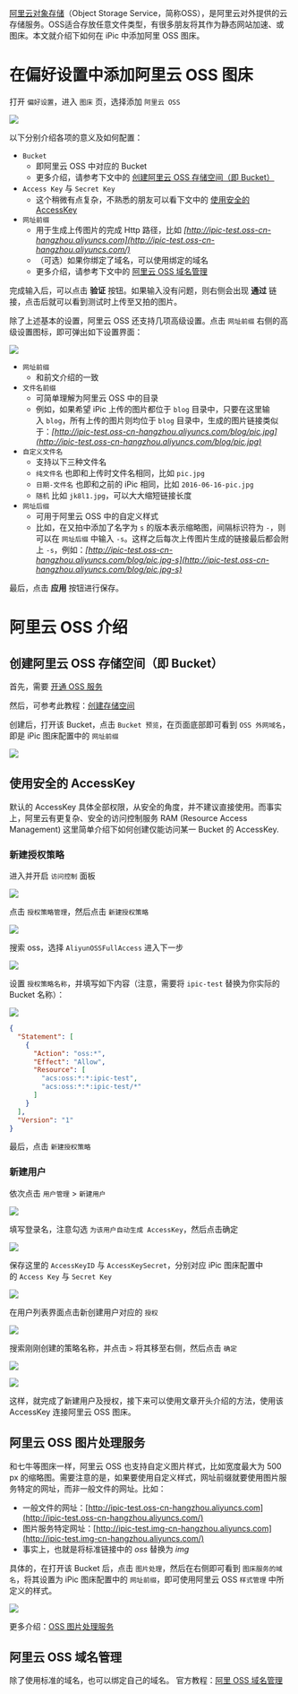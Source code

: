 [阿里云对象存储](https://www.aliyun.com/product/oss)（Object Storage Service，简称OSS），是阿里云对外提供的云存储服务。OSS适合存放任意文件类型，有很多朋友将其作为静态网站加速、或图床。本文就介绍下如何在 iPic 中添加阿里 OSS 图床。

# 在偏好设置中添加阿里云 OSS 图床

打开 `偏好设置`，进入 `图床` 页，选择添加 `阿里云 OSS`

![](http://twowaterimage.oss-cn-beijing.aliyuncs.com/2018-11-09-124310.jpg)

以下分别介绍各项的意义及如何配置：

*   `Bucket`
    *   即阿里云 OSS 中对应的 Bucket
    *   更多介绍，请参考下文中的 [创建阿里云 OSS 存储空间（即 Bucket）](https://toolinbox.net/iPic/AddAliOSS.html#%E5%88%9B%E5%BB%BA%E9%98%BF%E9%87%8C%E4%BA%91-OSS-%E5%AD%98%E5%82%A8%E7%A9%BA%E9%97%B4%EF%BC%88%E5%8D%B3-Bucket%EF%BC%89)
*   `Access Key` 与 `Secret Key`
    *   这个稍微有点复杂，不熟悉的朋友可以看下文中的 [使用安全的 AccessKey](https://toolinbox.net/iPic/AddAliOSS.html#%E4%BD%BF%E7%94%A8%E5%AE%89%E5%85%A8%E7%9A%84-AccessKey)
*   `网址前缀`
    *   用于生成上传图片的完成 Http 路径，比如 _[http://ipic-test.oss-cn-hangzhou.aliyuncs.com](http://ipic-test.oss-cn-hangzhou.aliyuncs.com/)_
    *   （可选）如果你绑定了域名，可以使用绑定的域名
    *   更多介绍，请参考下文中的 [阿里云 OSS 域名管理](https://toolinbox.net/iPic/AddAliOSS.html#%E9%98%BF%E9%87%8C%E4%BA%91-OSS-%E5%9F%9F%E5%90%8D%E7%AE%A1%E7%90%86)

完成输入后，可以点击 **验证** 按钮。如果输入没有问题，则右侧会出现 **通过** 链接，点击后就可以看到测试时上传至又拍的图片。

除了上述基本的设置，阿里云 OSS 还支持几项高级设置。点击 `网址前缀` 右侧的高级设置图标，即可弹出如下设置界面：

![](http://twowaterimage.oss-cn-beijing.aliyuncs.com/2018-11-09-131517.jpg)

*   `网址前缀`
    *   和前文介绍的一致
*   `文件名前缀`
    *   可简单理解为阿里云 OSS 中的目录
    *   例如，如果希望 iPic 上传的图片都位于 `blog` 目录中，只要在这里输入 `blog`，所有上传的图片则均位于 `blog` 目录中，生成的图片链接类似于：_[http://ipic-test.oss-cn-hangzhou.aliyuncs.com/blog/pic.jpg](http://ipic-test.oss-cn-hangzhou.aliyuncs.com/blog/pic.jpg)_
*   `自定义文件名`
    *   支持以下三种文件名
    *   `纯文件名` 也即和上传时文件名相同，比如 `pic.jpg`
    *   `日期-文件名` 也即和之前的 iPic 相同，比如 `2016-06-16-pic.jpg`
    *   `随机` 比如 `jk8l1.jpg`，可以大大缩短链接长度
*   `网址后缀`
    *   可用于阿里云 OSS 中的自定义样式
    *   比如，在又拍中添加了名字为 `s` 的版本表示缩略图，间隔标识符为 `-`，则可以在 `网址后缀` 中输入 `-s`。这样之后每次上传图片生成的链接最后都会附上 `-s`，例如：_[http://ipic-test.oss-cn-hangzhou.aliyuncs.com/blog/pic.jpg-s](http://ipic-test.oss-cn-hangzhou.aliyuncs.com/blog/pic.jpg-s)_

最后，点击 **应用** 按钮进行保存。

# 阿里云 OSS 介绍

## 创建阿里云 OSS 存储空间（即 Bucket）

首先，需要 [开通 OSS 服务](https://help.aliyun.com/document_detail/31884.html)

然后，可参考此教程：[创建存储空间](https://help.aliyun.com/document_detail/31885.html)

创建后，打开该 Bucket，点击 `Bucket 预览`，在页面底部即可看到 `OSS 外网域名`，即是 iPic 图床配置中的 `网址前缀`

![](https://ps.toolinbox.net/9i2dn.png)

## 使用安全的 AccessKey

默认的 AccessKey 具体全部权限，从安全的角度，并不建议直接使用。而事实上，阿里云有更复杂、安全的访问控制服务 RAM (Resource Access Management) 这里简单介绍下如何创建仅能访问某一 Bucket 的 AccessKey.

### 新建授权策略

进入并开启 `访问控制` 面板

![](https://ps.toolinbox.net/edzro.png)

点击 `授权策略管理`，然后点击 `新建授权策略`

![](https://ps.toolinbox.net/uokdh.png)

搜索 oss，选择 `AliyunOSSFullAccess` 进入下一步

![](https://ps.toolinbox.net/o3qjm.png)

设置 `授权策略名称`，并填写如下内容（注意，需要将 `ipic-test` 替换为你实际的 Bucket 名称）：

![](https://ps.toolinbox.net/hn0vh.png)

```json
{
  "Statement": [
    {
      "Action": "oss:*",
      "Effect": "Allow",
      "Resource": [
        "acs:oss:*:*:ipic-test",
        "acs:oss:*:*:ipic-test/*"
      ]
    }
  ],
  "Version": "1"
}
```


最后，点击 `新建授权策略`

### 新建用户

依次点击 `用户管理` > `新建用户`

![](https://ps.toolinbox.net/pkshf.png)

填写登录名，注意勾选 `为该用户自动生成 AccessKey`，然后点击确定

![](https://ps.toolinbox.net/sycgg.png)

保存这里的 `AccessKeyID` 与 `AccessKeySecret`，分别对应 iPic 图床配置中的 `Access Key` 与 `Secret Key`

![](http://twowaterimage.oss-cn-beijing.aliyuncs.com/2018-11-09-131710.jpg)

在用户列表界面点击新创建用户对应的 `授权`

![](http://twowaterimage.oss-cn-beijing.aliyuncs.com/2018-11-09-131651.jpg)

搜索刚刚创建的策略名称，并点击 `>` 将其移至右侧，然后点击 `确定`


![](http://twowaterimage.oss-cn-beijing.aliyuncs.com/2018-11-09-131635.jpg)

![](http://twowaterimage.oss-cn-beijing.aliyuncs.com/2018-11-09-131625.jpg)

这样，就完成了新建用户及授权，接下来可以使用文章开头介绍的方法，使用该 AccessKey 连接阿里云 OSS 图床。

## 阿里云 OSS 图片处理服务

和七牛等图床一样，阿里云 OSS 也支持自定义图片样式，比如宽度最大为 500 px 的缩略图。需要注意的是，如果要使用自定义样式，网址前缀就要使用图片服务特定的网址，而非一般文件的网址。比如：

*   一般文件的网址：[http://ipic-test.oss-cn-hangzhou.aliyuncs.com](http://ipic-test.oss-cn-hangzhou.aliyuncs.com/)
*   图片服务特定网址：[http://ipic-test.img-cn-hangzhou.aliyuncs.com](http://ipic-test.img-cn-hangzhou.aliyuncs.com/)
*   事实上，也就是将标准链接中的 _oss_ 替换为 _img_

具体的，在打开该 Bucket 后，点击 `图片处理`，然后在右侧即可看到 `图床服务的域名`，将其设置为 iPic 图床配置中的 `网址前缀`，即可使用阿里云 OSS `样式管理` 中所定义的样式。

![](http://twowaterimage.oss-cn-beijing.aliyuncs.com/2018-11-09-131601.jpg)

更多介绍：[OSS 图片处理服务](https://help.aliyun.com/document_detail/31917.html)

## 阿里云 OSS 域名管理

除了使用标准的域名，也可以绑定自己的域名。
官方教程：[阿里 OSS 域名管理](https://help.aliyun.com/document_detail/31902.html)



